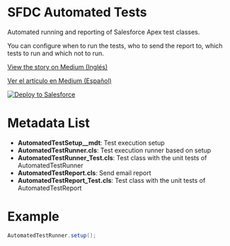# SFDC Automated Tests
Automated running and reporting of Salesforce Apex test classes. 

You can configure when to run the tests, who to send the report to, which tests to run and which not to run. 

[View the story on Medium (Inglés)](https://medium.com/@sfdcjedi/automate-unit-testing-in-salesforce-bac45b9f4bbd)

[Ver el artículo en Medium (Español)](https://medium.com/@sfdcjedi/automatizar-pruebas-unitarias-en-salesforce-a299453838d2)

<a href="https://githubsfdeploy.herokuapp.com?owner=Salesforce Jedi&repo=https://github.com/sfdcjedi/sfdc-automated-tests&ref=main">
  <img alt="Deploy to Salesforce"
       src="https://raw.githubusercontent.com/afawcett/githubsfdeploy/master/deploy.png">
</a>

# Metadata List
- **AutomatedTestSetup__mdt**: Test execution setup
- **AutomatedTestRunner.cls**: Test execution runner based on setup
- **AutomatedTestRunner_Test.cls**: Test class with the unit tests of AutomatedTestRunner
- **AutomatedTestReport.cls**: Send email report
- **AutomatedTestReport_Test.cls**: Test class with the unit tests of AutomatedTestReport

# Example
```java
AutomatedTestRunner.setup();
```
